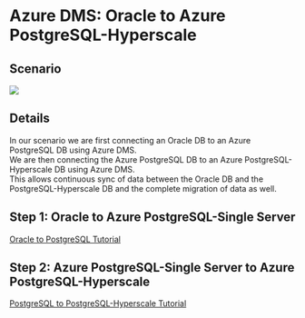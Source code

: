 # Azure DMS: Oracle to Azure PostgreSQL-Hyperscale



## Scenario
<kbd>
  <img src="https://github.com/alexanderpetraliac2c/azure-oracle-migration/blob/master/Images/15.png">
</kbd></p>

## Details
In our scenario we are first connecting an Oracle DB to an Azure PostgreSQL DB using Azure DMS.  
We are then connecting the Azure PostgreSQL DB to an Azure PostgreSQL-Hyperscale DB using Azure DMS.  
This allows continuous sync of data between the Oracle DB and the PostgreSQL-Hyperscale DB and the complete migration of data as well.

## Step 1: Oracle to Azure PostgreSQL-Single Server
[Oracle to PostgreSQL Tutorial](https://github.com/alexanderpetraliac2c/azure-oracle-migration/tree/master/Tutorials/oraToPg)

## Step 2: Azure PostgreSQL-Single Server to Azure PostgreSQL-Hyperscale
[PostgreSQL to PostgreSQL-Hyperscale Tutorial](https://github.com/alexanderpetraliac2c/azure-oracle-migration/tree/master/Tutorials/pgToPgHyperscale)







